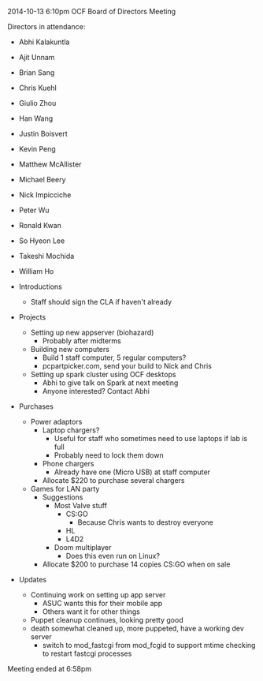 2014-10-13 6:10pm
OCF Board of Directors Meeting

Directors in attendance:
- Abhi Kalakuntla <abhik>
- Ajit Unnam <aunnam>
- Brian Sang <baisang>
- Chris Kuehl <ckuehl>
- Giulio Zhou <gzhou>
- Han Wang <wanghan>
- Justin Boisvert <boisvert>
- Kevin Peng <kpengboy>
- Matthew McAllister <mattmcal>
- Michael Beery <mbeery>
- Nick Impicciche <nickimp>
- Peter Wu <peterwu>
- Ronald Kwan <rkwan>
- So Hyeon Lee <sohyeonl>
- Takeshi Mochida <tmochida>
- William Ho <willh>

- Introductions
  - Staff should sign the CLA if haven't already

- Projects
  - Setting up new appserver (biohazard)
    - Probably after midterms
  - Building new computers
    - Build 1 staff computer, 5 regular computers?
    - pcpartpicker.com, send your build to Nick and Chris
  - Setting up spark cluster using OCF desktops
    - Abhi to give talk on Spark at next meeting
    - Anyone interested? Contact Abhi

- Purchases
  - Power adaptors
    - Laptop chargers?
      - Useful for staff who sometimes need to use laptops if lab is full
      - Probably need to lock them down
    - Phone chargers
      - Already have one (Micro USB) at staff computer
    - Allocate $220 to purchase several chargers
  - Games for LAN party
    - Suggestions
      - Most Valve stuff
        - CS:GO
          - Because Chris wants to destroy everyone
        - HL
        - L4D2
      - Doom multiplayer
        - Does this even run on Linux?
    - Allocate $200 to purchase 14 copies CS:GO when on sale

- Updates
  - Continuing work on setting up app server
    - ASUC wants this for their mobile app
    - Others want it for other things
  - Puppet cleanup continues, looking pretty good
  - death somewhat cleaned up, more puppeted, have a working dev server
    - switch to mod_fastcgi from mod_fcgid to support mtime checking to
      restart fastcgi processes

Meeting ended at 6:58pm
